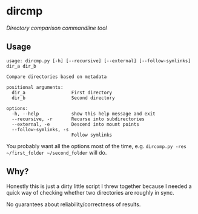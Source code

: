# dircmp
_Directory comparison commandline tool_

## Usage
```
usage: dircmp.py [-h] [--recursive] [--external] [--follow-symlinks] dir_a dir_b

Compare directories based on metadata

positional arguments:
  dir_a                 First directory
  dir_b                 Second directory

options:
  -h, --help            show this help message and exit
  --recursive, -r       Recurse into subdirectories
  --external, -e        Descend into mount points
  --follow-symlinks, -s
                        Follow symlinks
```
You probably want all the options most of the time, e.g. `dircomp.py -res ~/first_folder ~/second_folder` will do.

## Why?

Honestly this is just a dirty little script I threw together because I needed a quick way of checking whether two directories are roughly in sync.

No guarantees about reliability/correctness of results.
